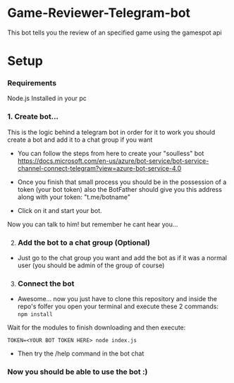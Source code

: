 # Game-Reviewer-Telegram-bot
This bot tells you the review of an specified game using the gamespot api

# Setup


### Requirements 

Node.js Installed in your pc

### 1. Create bot... 

This is the logic behind a telegram bot in order for it to work you should create a bot and add it to a chat group if you want

* You can follow the steps from here to create your "soulless" bot 
https://docs.microsoft.com/en-us/azure/bot-service/bot-service-channel-connect-telegram?view=azure-bot-service-4.0

* Once you finish that small process you should be in the possession of a token (your bot token)
also the BotFather should give you this address along with your token: "t.me/botname" 

* Click on it and start your bot.

Now you can talk to him! but remember he cant hear you...

2. ### Add the bot to a chat group (Optional)

* Just go to the chat group you want and add the bot as if it was a normal user (you should be admin of the group of course)

3. ### Connect the bot

* Awesome... now you just have to clone this repository and inside the repo's folfer you open your terminal and execute these 2 commands:
`npm install`

Wait for the modules to finish downloading and then execute:

`TOKEN=<YOUR BOT TOKEN HERE> node index.js` 

* Then try the /help command in the bot chat 


### Now you should be able to use the bot :)



